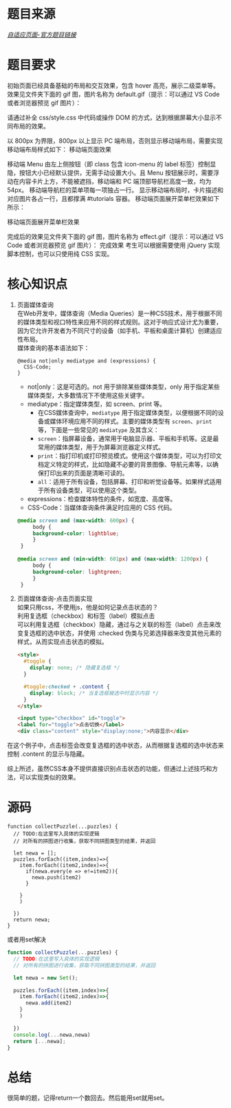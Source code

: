 # 题目来源
*[自适应页面-官方题目链接](https://www.lanqiao.cn/problems/5136/learning/?subject_code=4&group_code=2&match_num=14&match_flow=1&origin=cup&page=1)*

# 题目要求
初始页面已经具备基础的布局和交互效果，包含 hover 高亮，展示二级菜单等。效果见文件夹下面的 gif 图，图片名称为 default.gif（提示：可以通过 VS Code 或者浏览器预览 gif 图片）：

请通过补全 css/style.css 中代码或操作 DOM 的方式，达到根据屏幕大小显示不同布局的效果。

以 800px 为界限，800px 以上显示 PC 端布局，否则显示移动端布局，需要实现移动端布局样式如下：
移动端页面效果

移动端 Menu 由左上侧按钮（即 class 包含 icon-menu 的 label 标签）控制显隐，按钮大小已经默认提供，无需手动设置大小。且 Menu 按钮展示时，需要浮动在内容卡片上方，不能被遮挡，移动端和 PC 端顶部导航栏高度一致，均为 54px。
移动端导航栏的菜单项每一项独占一行。
显示移动端布局时，卡片描述和对应图片各占一行，且都撑满 #tutorials 容器。
移动端页面展开菜单栏效果如下所示：

移动端页面展开菜单栏效果

完成后的效果见文件夹下面的 gif 图，图片名称为 effect.gif（提示：可以通过 VS Code 或者浏览器预览 gif 图片）： 完成效果
考生可以根据需要使用 jQuery 实现脚本控制，也可以只使用纯 CSS 实现。
# 核心知识点
1. 页面媒体查询  
   在Web开发中，媒体查询（Media Queries）是一种CSS技术，用于根据不同的媒体类型和视口特性来应用不同的样式规则。这对于响应式设计尤为重要，因为它允许开发者为不同尺寸的设备（如手机、平板和桌面计算机）创建适应性布局。  
    媒体查询的基本语法如下：
    ```
    @media not|only mediatype and (expressions) {
      CSS-Code;
    }
    ```
   - not|only：这是可选的。not 用于排除某些媒体类型，only 用于指定某些媒体类型，大多数情况下不使用这些关键字。
   - mediatype：指定媒体类型，如 screen、print 等。
     - 在CSS媒体查询中，`mediatype` 用于指定媒体类型，以便根据不同的设备或媒体环境应用不同的样式。主要的媒体类型有 `screen`、`print` 等，下面是一些常见的 `mediatype` 及其含义：
     - `screen`：指屏幕设备，通常用于电脑显示器、平板和手机等。这是最常用的媒体类型，用于为屏幕浏览器定义样式。
     - `print`：指打印机或打印预览模式。使用这个媒体类型，可以为打印文档定义特定的样式，比如隐藏不必要的背景图像、导航元素等，以确保打印出来的页面是清晰可读的。
     - `all`：适用于所有设备，包括屏幕、打印和听觉设备等。如果样式适用于所有设备类型，可以使用这个类型。
   - expressions：检查媒体特性的条件，如宽度、高度等。
   - CSS-Code：当媒体查询条件满足时应用的 CSS 代码。
   ```css
   @media screen and (max-width: 600px) {
        body {
        background-color: lightblue;
        }
    }
        
   @media screen and (min-width: 601px) and (max-width: 1200px) {
        body {
        background-color: lightgreen;
        }
    }
   ```
2. 页面媒体查询-点击页面实现  
   如果只用css，不使用js，他是如何记录点击状态的？  
   利用复选框（checkbox）和标签（label）模拟点击  
   可以利用复选框（checkbox）隐藏，通过与之关联的标签（label）点击来改变复选框的选中状态，并使用 :checked 伪类与兄弟选择器来改变其他元素的样式，从而实现点击状态的模拟。  
    ```html
    <style>
      #toggle {
        display: none; /* 隐藏复选框 */
      }
    
      #toggle:checked + .content {
        display: block; /* 当复选框被选中时显示内容 */
      }
    </style>
    
    <input type="checkbox" id="toggle">
    <label for="toggle">点击切换</label>
    <div class="content" style="display:none;">内容显示</div>
    ```
在这个例子中，点击标签会改变复选框的选中状态，从而根据复选框的选中状态来控制 .content 的显示与隐藏。

综上所述，虽然CSS本身不提供直接识别点击状态的功能，但通过上述技巧和方法，可以实现类似的效果。
    
# 源码
```
function collectPuzzle(...puzzles) {
  // TODO:在这里写入具体的实现逻辑
  // 对所有的拼图进行收集，获取不同拼图类型的结果，并返回

  let newa = [];
  puzzles.forEach((item,index)=>{
    item.forEach((item2,index)=>{
      if(newa.every(e => e!=item2)){
        newa.push(item2)
      }

    }
    )

  })
  return newa;
}
```
或者用set解决
```javascript
function collectPuzzle(...puzzles) {
  // TODO:在这里写入具体的实现逻辑
  // 对所有的拼图进行收集，获取不同拼图类型的结果，并返回

  let newa = new Set();

  puzzles.forEach((item,index)=>{
    item.forEach((item2,index)=>{
      newa.add(item2)
    }
    )

  })
  console.log(...newa,newa)
  return [...newa];
}
```

# 总结
很简单的题，记得return一个数回去。然后能用set就用set。
